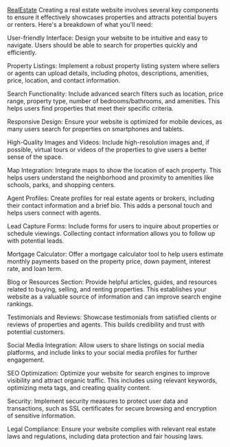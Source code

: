 <a href="https://yesiamkriti.github.io/RealEstate/Wizz-kid_KOC26_CipherSchool/property_web_html.html">RealEstate</a>
Creating a real estate website involves several key components to ensure it effectively showcases properties and attracts potential buyers or renters. Here's a breakdown of what you'll need:

User-friendly Interface: Design your website to be intuitive and easy to navigate. Users should be able to search for properties quickly and efficiently.

Property Listings: Implement a robust property listing system where sellers or agents can upload details, including photos, descriptions, amenities, price, location, and contact information.

Search Functionality: Include advanced search filters such as location, price range, property type, number of bedrooms/bathrooms, and amenities. This helps users find properties that meet their specific criteria.

Responsive Design: Ensure your website is optimized for mobile devices, as many users search for properties on smartphones and tablets.

High-Quality Images and Videos: Include high-resolution images and, if possible, virtual tours or videos of the properties to give users a better sense of the space.

Map Integration: Integrate maps to show the location of each property. This helps users understand the neighborhood and proximity to amenities like schools, parks, and shopping centers.

Agent Profiles: Create profiles for real estate agents or brokers, including their contact information and a brief bio. This adds a personal touch and helps users connect with agents.

Lead Capture Forms: Include forms for users to inquire about properties or schedule viewings. Collecting contact information allows you to follow up with potential leads.

Mortgage Calculator: Offer a mortgage calculator tool to help users estimate monthly payments based on the property price, down payment, interest rate, and loan term.

Blog or Resources Section: Provide helpful articles, guides, and resources related to buying, selling, and renting properties. This establishes your website as a valuable source of information and can improve search engine rankings.

Testimonials and Reviews: Showcase testimonials from satisfied clients or reviews of properties and agents. This builds credibility and trust with potential customers.

Social Media Integration: Allow users to share listings on social media platforms, and include links to your social media profiles for further engagement.

SEO Optimization: Optimize your website for search engines to improve visibility and attract organic traffic. This includes using relevant keywords, optimizing meta tags, and creating quality content.

Security: Implement security measures to protect user data and transactions, such as SSL certificates for secure browsing and encryption of sensitive information.

Legal Compliance: Ensure your website complies with relevant real estate laws and regulations, including data protection and fair housing laws.
